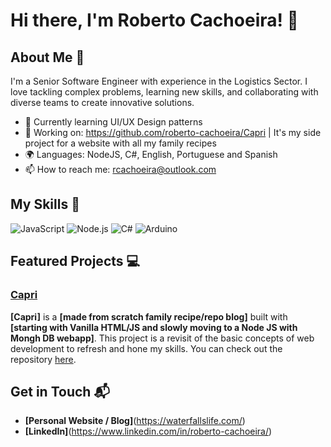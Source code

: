 # Hi there, I'm Roberto Cachoeira! 👋

## About Me 🚀

I'm a Senior Software Engineer with experience in the Logistics Sector. I love tackling complex problems, learning new skills, and collaborating with diverse teams to create innovative solutions.

- 🌱 Currently learning UI/UX Design patterns
- 🔭 Working on: https://github.com/roberto-cachoeira/Capri | It's my side project for a website with all my family recipes
- 🌍 Languages: NodeJS, C#, English, Portuguese and Spanish 
- 📫 How to reach me: rcachoeira@outlook.com


## My Skills 🧠

![JavaScript](https://img.shields.io/badge/-JavaScript-F7DF1E?style=flat-square&logo=javascript&logoColor=black)
![Node.js](https://img.shields.io/badge/-Node.js-339933?style=flat-square&logo=node.js&logoColor=white)
![C#](https://img.shields.io/badge/C%23-239120?style=for-the-badge&logo=csharp&logoColor=white)
![Arduino](https://img.shields.io/badge/Arduino-00979D?style=for-the-badge&logo=Arduino&logoColor=white)

## Featured Projects 💻

### [Capri](https://github.com/roberto-cachoeira/Capri)

**[Capri]** is a **[made from scratch family recipe/repo blog]** built with **[starting with Vanilla HTML/JS and slowly moving to a Node JS with Mongh DB webapp]**. This project is a revisit of the basic concepts of web development to refresh and hone my skills. You can check out the repository [here]([project_1_repository_link](https://github.com/roberto-cachoeira/Capri)).

## Get in Touch 📬

- **[Personal Website / Blog]**(https://waterfallslife.com/)
- **[LinkedIn]**(https://www.linkedin.com/in/roberto-cachoeira/)



